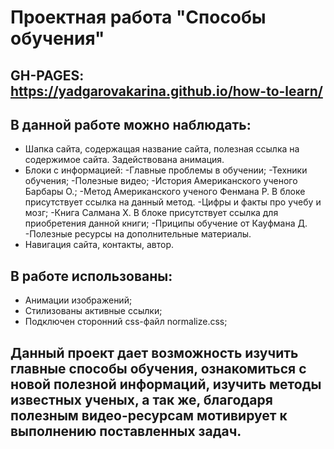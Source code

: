 # Проектная работа "Способы обучения"

## GH-PAGES: https://yadgarovakarina.github.io/how-to-learn/

## В данной работе можно наблюдать:
- Шапка сайта, содержащая название сайта, полезная ссылка на содержимое сайта. Задействована анимация.
- Блоки с информацией:
    -Главные проблемы в обучении;
    -Техники обучения;
    -Полезные видео;
    -История Американского ученого Барбары О.;
    -Метод Американского ученого Фенмана Р. В блоке присутствует ссылка на данный метод.
    -Цифры и факты про учебу и мозг;
    -Книга Салмана Х. В блоке присутствует ссылка для приобретения данной книги;
    -Приципы обучение от Кауфмана Д.
    -Полезные ресурсы на дополнительные материалы.
- Навигация сайта, контакты, автор.

## В работе использованы:
- Анимации изображений;
- Стилизованы активные ссылки;
- Подключен сторонний css-файл normalize.css;

## Данный проект дает возможность изучить главные способы обучения, ознакомиться с новой полезной информаций, изучить методы известных ученых, а так же, благодаря полезным видео-ресурсам мотивирует к выполнению поставленных задач.
